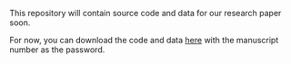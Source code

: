 This repository will contain source code and data for our research paper soon.

For now, you can download the code and data [here](https://web.tresorit.com/l/1cy87#gdoKfZg-wvsFOdAT-J8IBQ) with the manuscript number as the password.
